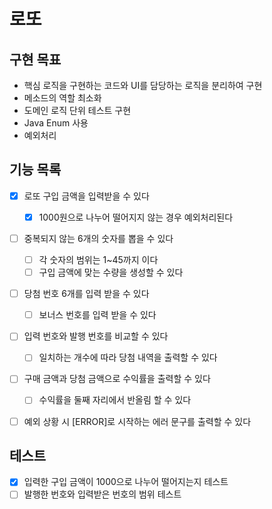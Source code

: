 # 로또

## 구현 목표

- 핵심 로직을 구현하는 코드와 UI를 담당하는 로직을 분리하여 구현
- 메소드의 역할 최소화
- 도메인 로직 단위 테스트 구현
- Java Enum 사용
- 예외처리

## 기능 목록

- [x] 로또 구입 금액을 입력받을 수 있다
  - [x] 1000원으로 나누어 떨어지지 않는 경우 예외처리된다
- [ ] 중복되지 않는 6개의 숫자를 뽑을 수 있다
    - [ ] 각 숫자의 범위는 1~45까지 이다
    - [ ] 구입 금액에 맞는 수량을 생성할 수 있다
- [ ] 당첨 번호 6개를 입력 받을 수 있다
    - [ ] 보너스 번호를 입력 받을 수 있다
- [ ] 입력 번호와 발행 번호를 비교할 수 있다
    - [ ] 일치하는 개수에 따라 당첨 내역을 출력할 수 있다
- [ ] 구매 금액과 당첨 금액으로 수익률을 출력할 수 있다
    - [ ] 수익률을 둘째 자리에서 반올림 할 수 있다
- [ ] 예외 상황 시 [ERROR]로 시작하는 에러 문구를 출력할 수 있다


## 테스트
- [x] 입력한 구입 금액이 1000으로 나누어 떨어지는지 테스트
- [ ] 발행한 번호와 입력받은 번호의 범위 테스트